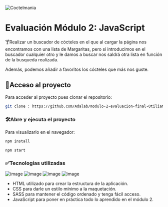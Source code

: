 ![Coctelmania](https://github.com/Adalab/modulo-2-evaluacion-final-OtiliaNicola/assets/162286245/5f0346ba-47e4-4953-adbc-875cf0c8b715)

# Evaluación Módulo 2: JavaScript

🍸Realizar un buscador de cócteles en el que al cargar la página nos encontramos con una lista de Margaritas, pero si introducimos en el buscador cualquier otro y le damos a buscar nos saldrá otra lista en función de la busqueda realizada.

Además, podemos añadir a favoritos los cócteles que más nos guste.

## 📁Acceso al proyecto

Para acceder al proyecto pues clonar el repositorio:

```bash
git clone : https://github.com/Adalab/modulo-2-evaluacion-final-OtiliaNicola.git
```

### 🛠️Abre y ejecuta el proyecto

Para visualizarlo en el navegador:

```bash
npm install
```
```bash
npm start
```

### ✅Tecnologías utilizadas

 ![image](https://github.com/luciadelafuente/project-promo-x-module-2-team-1/assets/162286245/9f4280a4-c68e-4329-9d17-032d7c795822)
 ![image](https://github.com/luciadelafuente/project-promo-x-module-2-team-1/assets/162286245/425c71c8-9e17-485a-8ea0-fdbba2b73d19)
 ![image](https://github.com/luciadelafuente/project-promo-x-module-2-team-1/assets/162286245/ed3e197a-b248-4d3e-8d50-8dbf3f3a4dec)
 ![image](https://github.com/luciadelafuente/project-promo-x-module-2-team-1/assets/162286245/585c1c63-fbd4-40dd-bae0-88113d4b3162)

- HTML utilizado para crear la estructura de la aplicación.
- CSS para darle un estilo mínimo a la maquetación.
- SASS para mantener el código ordenado y tenga fácil acceso.
- JavaScript para poner en práctica todo lo aprendido en el módulo 2.

